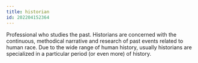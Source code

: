 ```yaml
---
title: historian
id: 202204152364
---
```


Professional who studies the past. Historians are concerned with the continuous, methodical narrative and research of past events related to human race. Due to the wide range of human history, usually historians are specialized in a particular period (or even more) of history.
